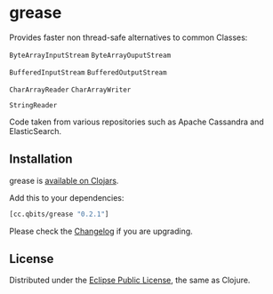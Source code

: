 # grease
<!-- [![Build Status](https://secure.travis-ci.org/mpenet/grease.png?branch=master)](http://travis-ci.org/mpenet/grease) -->

<!-- ## Documentation -->

<!-- [A usage guide is available](https://github.com/mpenet/grease/blob/master/docs/guide.md) -->
<!-- and you can also consult the -->
<!-- [codox generated documentation](http://mpenet.github.com/grease/#docs). -->

Provides faster non thread-safe alternatives to common Classes:

`ByteArrayInputStream`
`ByteArrayOuputStream`

`BufferedInputStream`
`BufferedOutputStream`

`CharArrayReader`
`CharArrayWriter`

`StringReader`


Code taken from various repositories such as Apache Cassandra and ElasticSearch.

## Installation

grease is [available on Clojars](https://clojars.org/cc.qbits/grease).

Add this to your dependencies:

```clojure
[cc.qbits/grease "0.2.1"]
```

Please check the
[Changelog](https://github.com/mpenet/grease/blob/master/CHANGELOG.md)
if you are upgrading.

## License

Distributed under the
[Eclipse Public License](http://www.eclipse.org/legal/epl-v10.html),
the same as Clojure.
